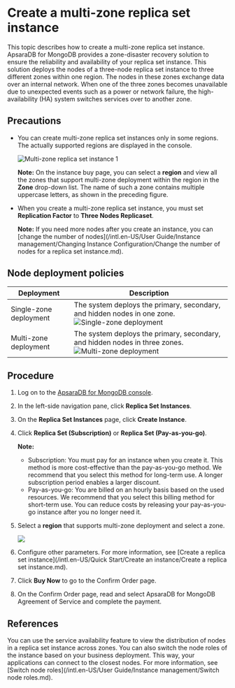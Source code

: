 # Create a multi-zone replica set instance

This topic describes how to create a multi-zone replica set instance. ApsaraDB for MongoDB provides a zone-disaster recovery solution to ensure the reliability and availability of your replica set instance. This solution deploys the nodes of a three-node replica set instance to three different zones within one region. The nodes in these zones exchange data over an internal network. When one of the three zones becomes unavailable due to unexpected events such as a power or network failure, the high-availability \(HA\) system switches services over to another zone.

## Precautions

-   You can create multi-zone replica set instances only in some regions. The actually supported regions are displayed in the console.

    ![Multi-zone replica set instance 1](https://static-aliyun-doc.oss-accelerate.aliyuncs.com/assets/img/en-US/9099754161/p232864.png)

    **Note:** On the instance buy page, you can select a **region** and view all the zones that support multi-zone deployment within the region in the **Zone** drop-down list. The name of such a zone contains multiple uppercase letters, as shown in the preceding figure.

-   When you create a multi-zone replica set instance, you must set **Replication Factor** to **Three Nodes Replicaset**.

    **Note:** If you need more nodes after you create an instance, you can [change the number of nodes](/intl.en-US/User Guide/Instance management/Changing Instance Configuration/Change the number of nodes for a replica set instance.md).


## Node deployment policies

|Deployment|Description|
|----------|-----------|
|Single-zone deployment|The system deploys the primary, secondary, and hidden nodes in one zone.![Single-zone deployment](https://static-aliyun-doc.oss-accelerate.aliyuncs.com/assets/img/en-US/8645298951/p33038.png) |
|Multi-zone deployment|The system deploys the primary, secondary, and hidden nodes in three zones.![Multi-zone deployment](https://static-aliyun-doc.oss-accelerate.aliyuncs.com/assets/img/en-US/8645298951/p39357.png) |

## Procedure

1.  Log on to the [ApsaraDB for MongoDB console](https://mongodb.console.aliyun.com/).

2.  In the left-side navigation pane, click **Replica Set Instances**.

3.  On the **Replica Set Instances** page, click **Create Instance**.

4.  Click **Replica Set \(Subscription\)** or **Replica Set \(Pay-as-you-go\)**.

    **Note:**

    -   Subscription: You must pay for an instance when you create it. This method is more cost-effective than the pay-as-you-go method. We recommend that you select this method for long-term use. A longer subscription period enables a larger discount.
    -   Pay-as-you-go: You are billed on an hourly basis based on the used resources. We recommend that you select this billing method for short-term use. You can reduce costs by releasing your pay-as-you-go instance after you no longer need it.
5.  Select a **region** that supports multi-zone deployment and select a zone.

    ![](https://static-aliyun-doc.oss-accelerate.aliyuncs.com/assets/img/en-US/8645298951/p33041.png)

6.  Configure other parameters. For more information, see [Create a replica set instance](/intl.en-US/Quick Start/Create an instance/Create a replica set instance.md).

7.  Click **Buy Now** to go to the Confirm Order page.

8.  On the Confirm Order page, read and select ApsaraDB for MongoDB Agreement of Service and complete the payment.


## References

You can use the service availability feature to view the distribution of nodes in a replica set instance across zones. You can also switch the node roles of the instance based on your business deployment. This way, your applications can connect to the closest nodes. For more information, see [Switch node roles](/intl.en-US/User Guide/Instance management/Switch node roles.md).

